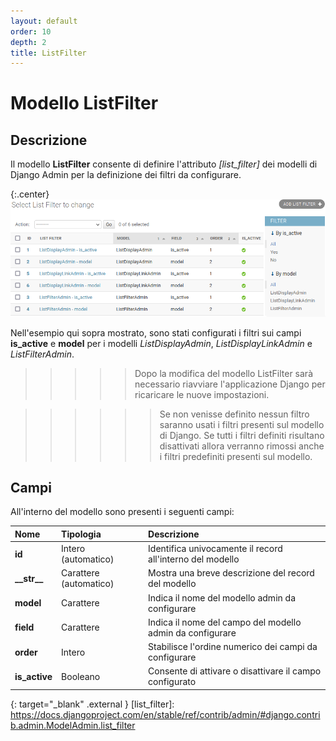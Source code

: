 ```yaml
---
layout: default
order: 10
depth: 2
title: ListFilter
---
```

# Modello ListFilter

## Descrizione

Il modello **ListFilter** consente di definire l'attributo *[list_filter]*
dei modelli di Django Admin per la definizione dei filtri da configurare.

{:.center}
![Elenco dei filtri](/resources/django-admin-settings/archive/latest/italian/listfilter.png)

Nell'esempio qui sopra mostrato, sono stati configurati i filtri sui campi
**is_active** e **model** per i modelli *ListDisplayAdmin*, *ListDisplayLinkAdmin*
e *ListFilterAdmin*.

>>>>> Dopo la modifica del modello ListFilter sarà necessario riavviare
>>>>> l'applicazione Django per ricaricare le nuove impostazioni.

>>>>>> Se non venisse definito nessun filtro saranno usati i filtri presenti
>>>>>> sul modello di Django. Se tutti i filtri definiti risultano disattivati
>>>>>> allora verranno rimossi anche i filtri predefiniti presenti sul modello.

## Campi

All'interno del modello sono presenti i seguenti campi:

| Nome            | Tipologia              | Descrizione                                               |
|:----------------|:-----------------------|:----------------------------------------------------------|
| **id**          | Intero (automatico)    | Identifica univocamente il record all'interno del modello |
| **\_\_str\_\_** | Carattere (automatico) | Mostra una breve descrizione del record del modello       |
| **model**       | Carattere              | Indica il nome del modello admin da configurare           |
| **field**       | Carattere              | Indica il nome del campo del modello admin da configurare |
| **order**       | Intero                 | Stabilisce l'ordine numerico dei campi da configurare     |
| **is_active**   | Booleano               | Consente di attivare o disattivare il campo configurato   |

{: target="_blank" .external }
[list_filter]: https://docs.djangoproject.com/en/stable/ref/contrib/admin/#django.contrib.admin.ModelAdmin.list_filter

